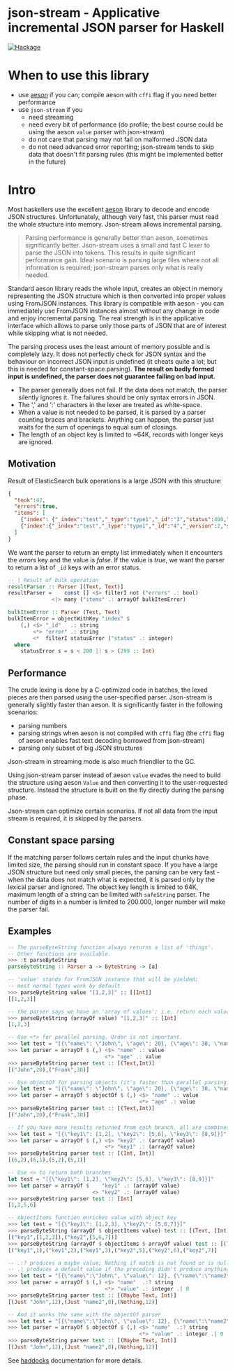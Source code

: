 # json-stream - Applicative incremental JSON parser for Haskell

[![Hackage](https://img.shields.io/hackage/v/json-stream.svg)](https://hackage.haskell.org/package/json-stream)

# When to use this library

- use [aeson](https://hackage.haskell.org/package/aeson) if you can; compile aeson with `cffi` flag if you need better performance
- use `json-stream` if you
  - need streaming
  - need every bit of performance (do profile; the best course could be using the aeson `value` parser with json-stream)
  - do not care that parsing may not fail on malformed JSON data
  - do not need advanced error reporting; json-stream tends to skip data that
    doesn't fit parsing rules (this might be implemented better in the future)

# Intro

Most haskellers use the excellent [aeson](https://hackage.haskell.org/package/aeson) library
to decode and encode JSON structures. Unfortunately, although very fast, this parser
must read the whole structure into memory. Json-stream allows incremental parsing.

> Parsing performance is generally better than aeson, sometimes significantly better.
> Json-stream uses a small and fast C lexer to parse the JSON into tokens. This results
> in quite significant performance gain. Ideal scenario is parsing large files
> where not all information is required; json-stream parses only what is really needed.

Standard aeson library reads the whole input, creates an object in memory representing
the JSON structure which is then converted into proper values using FromJSON instances.
This library is compatible with aeson - you can immediately use FromJSON instances almost without
any change in code and enjoy incremental parsing. The real strength is in the applicative interface
which allows to parse only those parts of JSON that are of interest while skipping what is not needed.

The parsing process uses the least amount of memory possible and is completely lazy. It does not perfectly
check for JSON syntax and the behaviour on incorrect JSON input is undefined (it cheats quite a lot;
but this is needed for constant-space parsing). **The result on badly formed input is undefined,
the parser does not guarantee failing on bad input.**

- The parser generally does not fail. If the data does not match, the parser silently ignores it.
  The failures should be only syntax errors in JSON.
- The ',' and ':' characters in the lexer are treated as white-space.
- When a value is not needed to be parsed, it is parsed by a parser counting braces and brackets.
  Anything can happen, the parser just waits for the sum of openings to equal sum of closings.
- The length of an object key is limited to ~64K, records with longer keys are ignored.

## Motivation

Result of ElasticSearch bulk operations is a large JSON with this structure:
```json
{
  "took":42,
  "errors":true,
  "items": [
    {"index": {"_index":"test","_type":"type1","_id":"3","status":400,"error":"Some error "}},
    {"index":{"_index":"test","_type":"type1","_id":"4","_version":2,"status":200}}
  ]
}
```

We want the parser to return an empty list immediately when it encounters the *errors* key
and the value is *false*. If the value is *true*, we want the parser to return a list of
`_id` keys with an error status.


```haskell
-- | Result of bulk operation
resultParser :: Parser [(Text, Text)]
resultParser =    const [] <$> filterI not ("errors" .: bool)
              <|> many ("items" .: arrayOf bulkItemError)

bulkItemError :: Parser (Text, Text)
bulkItemError = objectWithKey "index" $
    (,) <$> "_id"   .: string
        <*> "error" .: string
        <*  filterI statusError ("status" .: integer)
  where
    statusError s = s < 200 || s > (299 :: Int)

```
## Performance

The crude lexing is done by a C-optimized code in batches, the
lexed pieces are then parsed using the user-specified parser. Json-stream
is generally slightly faster than aeson. It is significantly faster
in the following scenarios:

- parsing numbers
- parsing strings when aeson is not compiled with `cffi` flag
  (the `cffi` flag of aeson enables fast text decoding borrowed from json-stream)
- parsing only subset of big JSON structures

Json-stream in streaming mode is also much friendlier to the GC.

Using json-stream parser instead of aeson `value` evades the need to build the structure
using aeson `Value` and then converting it to the user-requested structure. Instead
the structure is built on the fly directly during the parsing phase.

Json-stream can optimize certain scenarios. If not all data from the input stream is
required, it is skipped by the parsers.

## Constant space parsing

If the matching parser follows certain rules and the input chunks have limited size,
the parsing should run in constant space. If you have a large JSON structure but need
only small pieces, the parsing can be very fast - when the data does not match what
is expected, it is parsed only by the lexical parser and ignored. The object key
length is limited to 64K, maximum length of a string can be limited with `safeString`
parser. The number of digits in a number is limited to 200.000, longer number will
make the parser fail.

## Examples

```haskell
-- The parseByteString function always returns a list of 'things'.
-- Other functions are available.
>>> :t parseByteString
parseByteString :: Parser a -> ByteString -> [a]

-- 'value' stands for FromJSON instance that will be yielded;
-- most normal types work by default
>>> parseByteString value "[1,2,3]" :: [[Int]]
[[1,2,3]]

-- the parser says we have an 'array of values'; i.e. return each value in array
>>> parseByteString (arrayOf value) "[1,2,3]" :: [Int]
[1,2,3]

-- Use <*> for parallel parsing. Order is not important.
>>> let test = "[{\"name\": \"John\", \"age\": 20}, {\"age\": 30, \"name\": \"Frank\"} ]"
>>> let parser = arrayOf $ (,) <$> "name" .: value
                               <*> "age" .: value
>>> parseByteString parser test :: [(Text,Int)]
[("John",20),("Frank",30)]

-- Use objectOf for parsing objects (it's faster than parallel parsing).
>>> let test = "[{\"name\": \"John\", \"age\": 20}, {\"age\": 30, \"name\": \"Frank\"} ]"
>>> let parser = arrayOf $ objectOf $ (,) <$> "name" .: value
                                          <*> "age" .: value
>>> parseByteString parser test :: [(Text,Int)]
[("John",20),("Frank",30)]

-- If you have more results returned from each branch, all are combined.
>>> let test = "[{\"key1\": [1,2], \"key2\": [5,6], \"key3\": [8,9]}]"
>>> let parser = arrayOf $ (,) <$> "key2" .: (arrayOf value)
                               <*> "key1" .: (arrayOf value)
>>> parseByteString parser test :: [(Int, Int)]
[(6,2),(6,1),(5,2),(5,1)]

-- Use <> to return both branches
let test = "[{\"key1\": [1,2], \"key2\": [5,6], \"key3\": [8,9]}]"
>>> let parser = arrayOf $    "key1" .: (arrayOf value)
                           <> "key2" .: (arrayOf value)
>>> parseByteString parser test :: [Int]
[1,2,5,6]

-- objectItems function enriches value with object key
>>> let test = "[{\"key1\": [1,2,3], \"key2\": [5,6,7]}]"
>>> parseByteString (arrayOf $ objectItems value) test :: [(Text, [Int])]
[("key1",[1,2,3]),("key2",[5,6,7])]
>>> parseByteString (arrayOf $ objectItems $ arrayOf value) test :: [(Text, Int)]
[("key1",1),("key1",2),("key1",3),("key2",5),("key2",6),("key2",7)]

-- .:? produces a maybe value; Nothing if match is not found or is null.
-- .| produces a default value if the preceding didn't produce anything
>>> let test = "[{\"name\":\"John\", \"value\": 12}, {\"name\":\"name2\"}, {\"value\":12}]"
>>> let parser = arrayOf $ (,) <$> "name"  .:? string
                               <*> "value" .: integer .| 0
>>> parseByteString parser test :: [(Maybe Text, Int)]
[(Just "John",12),(Just "name2",0),(Nothing,12)]

-- And it works the same with the objectOf parser
>>> let test = "[{\"name\":\"John\", \"value\": 12}, {\"name\":\"name2\"}, {\"value\":12}]"
>>> let parser = arrayOf $ objectOf $ (,) <$> "name"  .:? string
                                          <*> "value" .: integer .| 0
>>> parseByteString parser test :: [(Maybe Text, Int)]
[(Just "John",12),(Just "name2",0),(Nothing,12)]

```

See [haddocks](https://hackage.haskell.org/package/json-stream) documentation for more details.
